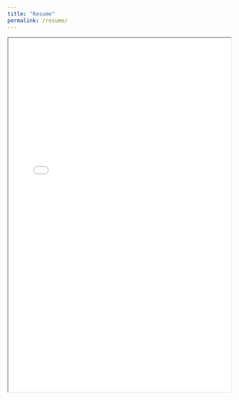 ```yaml
---
title: "Resume"
permalink: /resume/
---
```


<iframe src="../pdf_files/resume.pdf" width = "100%" height="800em"></iframe>

